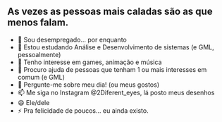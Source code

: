 ## As vezes as pessoas mais caladas são as que menos falam.

- 🔭 Sou desempregado... por enquanto
- 🌱 Estou estudando Análise e Desenvolvimento de sistemas (e GML, pessoalmente)
- 👯 Tenho interesse em games, animação e música
- 🤔 Procuro ajuda de pessoas que tenham 1 ou mais interesses em comum (e GML)
- 💬 Pergunte-me sobre meu dia! (ou meus gostos)
- 📫 Me siga no Instagram @2Diferent_eyes, lá posto meus desenhos
- 😄 Ele/dele
- ⚡ Pra felicidade de poucos... eu ainda existo.